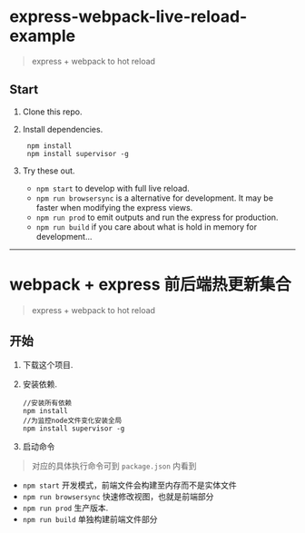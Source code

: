 
# express-webpack-live-reload-example

> express + webpack to hot reload

## Start

1. Clone this repo.

2. Install dependencies.

        npm install
        npm install supervisor -g

3. Try these out.

    * `npm start` to develop with full live reload.
    * `npm run browsersync` is a alternative for development. It may be faster when modifying the express views.
    * `npm run prod` to emit outputs and run the express for production.
    * `npm run build` if you care about what is hold in memory for development...



------------

# webpack + express 前后端热更新集合

> express + webpack to hot reload

## 开始

1. 下载这个项目.

2. 安装依赖.

	```
	//安装所有依赖
	npm install
	//为监控node文件变化安装全局
	npm install supervisor -g
	```

3. 启动命令

> 对应的具体执行命令可到 `package.json` 内看到

* `npm start` 开发模式，前端文件会构建至内存而不是实体文件
* `npm run browsersync` 快速修改视图，也就是前端部分
* `npm run prod` 生产版本.
* `npm run build` 单独构建前端文件部分


